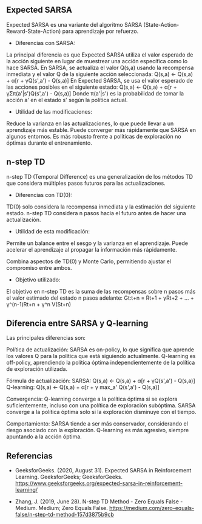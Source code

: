 ## Expected SARSA

Expected SARSA es una variante del algoritmo SARSA (State-Action-Reward-State-Action) para aprendizaje por refuerzo.

- Diferencias con SARSA:

La principal diferencia es que Expected SARSA utiliza el valor esperado de la acción siguiente en lugar de muestrear una acción específica como lo hace SARSA.
En SARSA, se actualiza el valor Q(s,a) usando la recompensa inmediata y el valor Q de la siguiente acción seleccionada:
Q(s,a) ← Q(s,a) + α[r + γQ(s',a') - Q(s,a)]
En Expected SARSA, se usa el valor esperado de las acciones posibles en el siguiente estado:
Q(s,a) ← Q(s,a) + α[r + γΣπ(a'|s')Q(s',a') - Q(s,a)]
Donde π(a'|s') es la probabilidad de tomar la acción a' en el estado s' según la política actual.

- Utilidad de las modificaciones:

Reduce la varianza en las actualizaciones, lo que puede llevar a un aprendizaje más estable.
Puede converger más rápidamente que SARSA en algunos entornos.
Es más robusto frente a políticas de exploración no óptimas durante el entrenamiento.


## n-step TD

n-step TD (Temporal Difference) es una generalización de los métodos TD que considera múltiples pasos futuros para las actualizaciones.

-  Diferencias con TD(0):

TD(0) solo considera la recompensa inmediata y la estimación del siguiente estado. n-step TD considera n pasos hacia el futuro antes de hacer una actualización.

-  Utilidad de esta modificación:

Permite un balance entre el sesgo y la varianza en el aprendizaje.
Puede acelerar el aprendizaje al propagar la información más rápidamente.

Combina aspectos de TD(0) y Monte Carlo, permitiendo ajustar el compromiso entre ambos.

-  Objetivo utilizado:

El objetivo en n-step TD es la suma de las recompensas sobre n pasos más el valor estimado del estado n pasos adelante:
Gt:t+n = Rt+1 + γRt+2 + ... + γ^(n-1)Rt+n + γ^n V(St+n)

## Diferencia entre SARSA y Q-learning

Las principales diferencias son:

Política de actualización:
SARSA es on-policy, lo que significa que aprende los valores Q para la política que está siguiendo actualmente.
Q-learning es off-policy, aprendiendo la política óptima independientemente de la política de exploración utilizada.

Fórmula de actualización:
SARSA: Q(s,a) ← Q(s,a) + α[r + γQ(s',a') - Q(s,a)]
Q-learning: Q(s,a) ← Q(s,a) + α[r + γ max_a' Q(s',a') - Q(s,a)]

Convergencia:
Q-learning converge a la política óptima si se explora suficientemente, incluso con una política de exploración subóptima.
SARSA converge a la política óptima solo si la exploración disminuye con el tiempo.

Comportamiento:
SARSA tiende a ser más conservador, considerando el riesgo asociado con la exploración.
Q-learning es más agresivo, siempre apuntando a la acción óptima.

## Referencias

- GeeksforGeeks. (2020, August 31). Expected SARSA in Reinforcement Learning. GeeksforGeeks; GeeksforGeeks. https://www.geeksforgeeks.org/expected-sarsa-in-reinforcement-learning/

- Zhang, J. (2019, June 28). N-step TD Method - Zero Equals False - Medium. Medium; Zero Equals False. https://medium.com/zero-equals-false/n-step-td-method-157d3875b9cb
